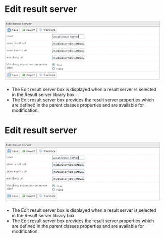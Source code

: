 <!--
author:
    - 'Jérôme Bogaerts'
created_at: '2012-03-29 15:55:25'
updated_at: '2013-03-13 14:15:48'
tags:
    - Deliveries
-->

Edit result server
==================

![](../resources/resultservers-edit.png)

-   The Edit result server box is displayed when a result server is selected in the Result server library box.
-   The Edit result server box provides the result server properties which are defined in the parent classes properties and are available for modification.

Edit result server
==================

![](../resources/resultservers-edit.png)

-   The Edit result server box is displayed when a result server is selected in the Result server library box.
-   The Edit result server box provides the result server properties which are defined in the parent classes properties and are available for modification.


